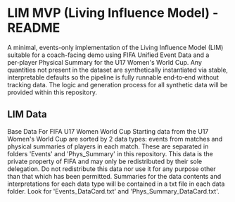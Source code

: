 # LIM MVP (Living Influence Model) - README
A minimal, events-only implementation of the Living Influence Model (LIM) suitable for a coach-facing demo using FIFA Unified Event Data and a per‑player Physical Summary for the U17 Women's World Cup. Any quantities not present in the dataset are synthetically instantiated via stable, interpretable defaults so the pipeline is fully runnable end‑to‑end without tracking data. The logic and generation process for all synthetic data will be provided within this repository.

## LIM Data
Base Data For FIFA U17 Women World Cup
Starting data from the U17 Women's World Cup are sorted by 2 data types: events from matches and physical summaries of players in each match. These are separated in folders 'Events' and 'Phys_Summary' in this repository. This data is the private property of FIFA and may only be redistributed by their sole delegation. Do not redistribute this data nor use it for any purpose other than that which has been permitted. 
Summaries for the data contents and interpretations for each data type will be contained in a txt file in each data folder. Look for 'Events_DataCard.txt' and 'Phys_Summary_DataCard.txt'.



    

